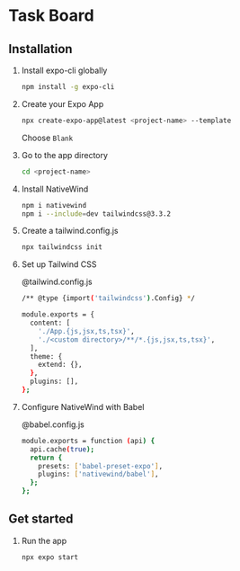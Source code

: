 # Task Board

## Installation

1. Install expo-cli globally

    ```bash
    npm install -g expo-cli
    ```

2. Create your Expo App

    ```bash
    npx create-expo-app@latest <project-name> --template
    ```

    Choose `Blank`

3. Go to the app directory

    ```bash
    cd <project-name>
    ```

4. Install NativeWind

    ```bash
    npm i nativewind
    npm i --include=dev tailwindcss@3.3.2
    ```

5. Create a tailwind.config.js

    ```bash
    npx tailwindcss init
    ```

6. Set up Tailwind CSS

    @tailwind.config.js

    ```bash
    /** @type {import('tailwindcss').Config} */

    module.exports = {
      content: [
        './App.{js,jsx,ts,tsx}',
        './<custom directory>/**/*.{js,jsx,ts,tsx}',
      ],
      theme: {
        extend: {},
      },
      plugins: [],
    };
    ```

7. Configure NativeWind with Babel

    @babel.config.js

    ```bash
    module.exports = function (api) {
      api.cache(true);
      return {
        presets: ['babel-preset-expo'],
        plugins: ['nativewind/babel'],
      };
    };
    ```

## Get started

1. Run the app

    ```bash
    npx expo start
    ```
    